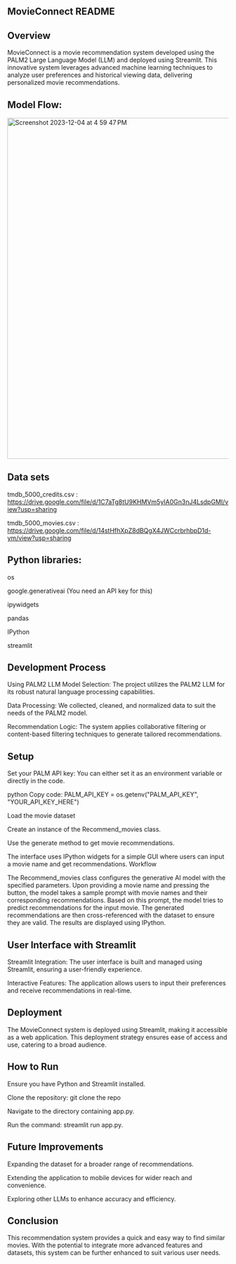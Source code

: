 ## MovieConnect README
## Overview
MovieConnect is a movie recommendation system developed using the PALM2 Large Language Model (LLM) and deployed using Streamlit. 
This innovative system leverages advanced machine learning techniques to analyze user preferences and historical viewing data, delivering personalized movie recommendations.

## Model Flow:

<img width="774" alt="Screenshot 2023-12-04 at 4 59 47 PM" src="https://github.com/shashankks0709/MovieConnect/assets/71184502/c2fba68c-233c-42c3-abf5-fc57179cb1bc">

## Data sets
tmdb_5000_credits.csv : https://drive.google.com/file/d/1C7aTg8tU9KHMVm5yIA0Gn3nJ4LsdpGMI/view?usp=sharing

tmdb_5000_movies.csv : https://drive.google.com/file/d/14stHfhXpZ8dBQgX4JWCcrbrhbpD1d-ym/view?usp=sharing

## Python libraries:
os

google.generativeai (You need an API key for this)

ipywidgets

pandas

IPython

streamlit 

## Development Process
Using PALM2 LLM
Model Selection: The project utilizes the PALM2 LLM for its robust natural language processing capabilities.

Data Processing: We collected, cleaned, and normalized data to suit the needs of the PALM2 model.

Recommendation Logic: The system applies collaborative filtering or content-based filtering techniques to generate tailored recommendations.

## Setup

Set your PALM API key: You can either set it as an environment variable or directly in the code.

python Copy code: PALM_API_KEY = os.getenv("PALM_API_KEY", "YOUR_API_KEY_HERE")

Load the movie dataset

Create an instance of the Recommend_movies class.

Use the generate method to get movie recommendations.

The interface uses IPython widgets for a simple GUI where users can input a movie name and get recommendations.
Workflow

The Recommend_movies class configures the generative AI model with the specified parameters.
Upon providing a movie name and pressing the button, the model takes a sample prompt with movie names and their corresponding recommendations.
Based on this prompt, the model tries to predict recommendations for the input movie.
The generated recommendations are then cross-referenced with the dataset to ensure they are valid.
The results are displayed using IPython.


## User Interface with Streamlit
Streamlit Integration: The user interface is built and managed using Streamlit, ensuring a user-friendly experience.

Interactive Features: The application allows users to input their preferences and receive recommendations in real-time.
## Deployment
The MovieConnect system is deployed using Streamlit, making it accessible as a web application. This deployment strategy ensures ease of access and use, catering to a broad audience.

## How to Run
Ensure you have Python and Streamlit installed.

Clone the repository: git clone the repo

Navigate to the directory containing app.py.

Run the command: streamlit run app.py.

## Future Improvements
Expanding the dataset for a broader range of recommendations.

Extending the application to mobile devices for wider reach and convenience.

Exploring other LLMs to enhance accuracy and efficiency.


## Conclusion

This recommendation system provides a quick and easy way to find similar movies. With the potential to integrate more advanced features and datasets, this system can be further enhanced to suit various user needs.
